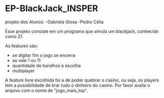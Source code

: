 # EP-BlackJack_INSPER

projeto dos Alunos:
-Gabriela Giosa
-Pedro Célia

Esse projeto consiste em um programa que simula um blackjack, conhecido como 21.

As features são:
  - se digitar fim o jogo se encerra
  - as vale 1 ou 11
  - quantidade de baralhos a escolha
  - multiplayer
  
A feature livre escolhida foi a de poder quebrar o casino, ou seja, os players tem a possibilidade de tirar tudo o dinheiro do casino. Por favor avalie o arquivo com o nome de "jogo_mais_top".
